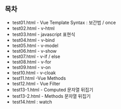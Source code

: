 ## 목차

- test01.html - Vue Template Syntax : 보간법 / once
- test02.html - v-html
- test03.html - javascript 표현식
- test04.html - v-bind
- test05.html - v-model
- test06.html - v-show
- test07.html - v-if / else
- test08.html - v-for
- test09.html - v-on
- test10.html - v-cloak
- test11.html -Vue Methods
- test12.html - Vue Filter
- test13-1.html - Computed 문자열 뒤집기
- test13-2.html - Methods 문자열 뒤집기
- test14.html : watch
